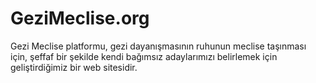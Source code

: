 GeziMeclise.org
===============

Gezi Meclise platformu, gezi dayanışmasının ruhunun meclise taşınması için, şeffaf bir şekilde kendi bağımsız adaylarımızı belirlemek için geliştirdiğimiz bir web sitesidir.
